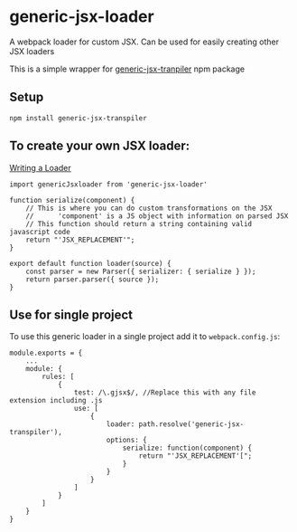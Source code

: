 # generic-jsx-loader

A webpack loader for custom JSX. Can be used for easily creating other JSX loaders

This is a simple wrapper for [generic-jsx-tranpiler](https://www.npmjs.com/package/generic-jsx-transpiler) npm package

## Setup

`npm install generic-jsx-transpiler`

## To create your own JSX loader:

[Writing a Loader](https://webpack.js.org/contribute/writing-a-loader/)
```
import genericJsxloader from 'generic-jsx-loader'

function serialize(component) {
    // This is where you can do custom transformations on the JSX
    //      'component' is a JS object with information on parsed JSX
    // This function should return a string containing valid javascript code
    return "'JSX_REPLACEMENT'";
}

export default function loader(source) {
    const parser = new Parser({ serializer: { serialize } });
    return parser.parser({ source });
}
```

## Use for single project

To use this generic loader in a single project add it to `webpack.config.js`:
```
module.exports = {
    ...
    module: {
        rules: [
            {
                test: /\.gjsx$/, //Replace this with any file extension including .js
                use: [
                    {
                        loader: path.resolve('generic-jsx-transpiler'),
                        options: {
                            serialize: function(component) {
                                return "'JSX_REPLACEMENT'[";
                            }
                        }
                    }
                ]
            }
        ]
    }
}
```
